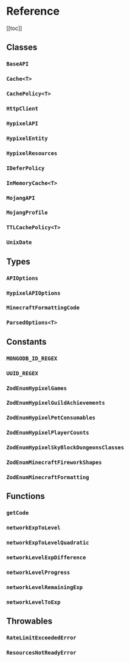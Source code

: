 # Reference

[[toc]]

## Classes

### `BaseAPI`

### `Cache<T>`

### `CachePolicy<T>`

### `HttpClient`

### `HypixelAPI`

### `HypixelEntity`

### `HypixelResources`

### `IDeferPolicy`

### `InMemoryCache<T>`

### `MojangAPI`

### `MojangProfile`

### `TTLCachePolicy<T>`

### `UnixDate`

## Types

### `APIOptions`

### `HypixelAPIOptions`

### `MinecraftFormattingCode`

### `ParsedOptions<T>`

## Constants

### `MONGODB_ID_REGEX`

### `UUID_REGEX`

### `ZodEnumHypixelGames`

### `ZodEnumHypixelGuildAchievements`

### `ZodEnumHypixelPetConsumables`

### `ZodEnumHypixelPlayerCounts`

### `ZodEnumHypixelSkyBlockDungeonsClasses`

### `ZodEnumMinecraftFireworkShapes`

### `ZodEnumMinecraftFormatting`

## Functions

### `getCode`

### `networkExpToLevel`

### `networkExpToLevelQuadratic`

### `networkLevelExpDifference`

### `networkLevelProgress`

### `networkLevelRemainingExp`

### `networkLevelToExp`


## Throwables

### `RateLimitExceededError`

### `ResourcesNotReadyError`


